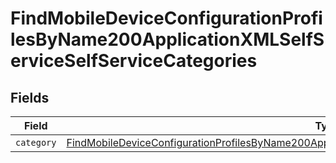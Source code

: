 # FindMobileDeviceConfigurationProfilesByName200ApplicationXMLSelfServiceSelfServiceCategories


## Fields

| Field                                                                                                                                                                                                                                   | Type                                                                                                                                                                                                                                    | Required                                                                                                                                                                                                                                | Description                                                                                                                                                                                                                             |
| --------------------------------------------------------------------------------------------------------------------------------------------------------------------------------------------------------------------------------------- | --------------------------------------------------------------------------------------------------------------------------------------------------------------------------------------------------------------------------------------- | --------------------------------------------------------------------------------------------------------------------------------------------------------------------------------------------------------------------------------------- | --------------------------------------------------------------------------------------------------------------------------------------------------------------------------------------------------------------------------------------- |
| `category`                                                                                                                                                                                                                              | [FindMobileDeviceConfigurationProfilesByName200ApplicationXMLSelfServiceSelfServiceCategoriesCategory](../../models/operations/findmobiledeviceconfigurationprofilesbyname200applicationxmlselfserviceselfservicecategoriescategory.md) | :heavy_minus_sign:                                                                                                                                                                                                                      | N/A                                                                                                                                                                                                                                     |